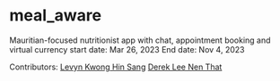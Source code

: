 # meal_aware

Mauritian-focused nutritionist app with chat, appointment booking and virtual currency
start date: Mar 26, 2023
End date:  Nov 4, 2023

Contributors:
[Levyn Kwong Hin Sang](https://github.com/levynkwong2001)
[Derek Lee Nen That](https://github.com/Dereklee0312)
